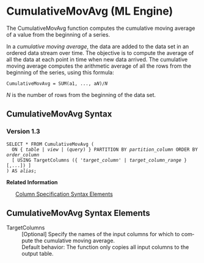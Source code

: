 <div class="nested0" aria-labelledby="ariaid-title1" topicindex="1" topicid="tpz1507055282799" id="tpz1507055282799"><h1 class="title topictitle1" id="ariaid-title1">CumulativeMovAvg (ML Engine)</h1><div class="body conbody">
<p class="p">The CumulativeMovAvg function computes the cumulative moving average of a value from the beginning of a series.</p>
<p class="p">In a <dfn class="term">cumulative moving average</dfn>, the data are added to the data set in an ordered data stream over time. The objective is to compute the average of all the data at each point in time when new data arrived. The cumulative moving average computes the arithmetic average of all the rows from the beginning of the series, using this formula:</p><pre class="pre codeblock" xml:space="preserve"><code>CumulativeMovAvg = SUM(a1, ..., a<var class="keyword varname">N</var>)/<var class="keyword varname">N</var></code></pre>
<p class="p"><var class="keyword varname">N</var> is the number of rows from the beginning of the data set.</p></div><div class="topic reference nested1" aria-labelledby="ariaid-title2" topicindex="2" topicid="gjc1507055511433" xml:lang="en-us" lang="en-us" id="gjc1507055511433">
<h2 class="title topictitle2" id="ariaid-title2">CumulativeMovAvg Syntax</h2><div class="body refbody"><div class="section" id="gjc1507055511433__section_N1000E_N1000C_N10001">
<h3 class="title sectiontitle">Version 1.3</h3><pre class="pre codeblock" xml:space="preserve"><code>SELECT * FROM CumulativeMovAvg (
  <span>ON { <var class="keyword varname">table</var> | <var class="keyword varname">view</var> | (<var class="keyword varname">query</var>) }</span> PARTITION BY <var class="keyword varname">partition_column</var> ORDER BY <var class="keyword varname">order_column</var> 
  [ USING TargetColumns ({ '<var class="keyword varname">target_column</var>' | <var class="keyword varname">target_column_range</var> }[,...]) ]
) AS <var class="keyword varname">alias</var>;</code></pre></div></div><div class="related-links"><div class="linklistheader"><p></p><b>Related Information</b></div>
<ul class="linklist linklist relinfo"><div class="linklistmember"><a href="ndv1557782188375.md">Column Specification Syntax Elements</a></div></ul></div></div><div class="topic reference nested1" aria-labelledby="ariaid-title3" topicindex="3" topicid="tul1507055581354" xml:lang="en-us" lang="en-us" id="tul1507055581354">
<h2 class="title topictitle2" id="ariaid-title3">CumulativeMovAvg Syntax Elements</h2><div class="body refbody"><div class="section" id="tul1507055581354__section_N10011_N1000E_N10001"><dl class="dl parml"><dt class="dt pt dlterm">TargetColumns</dt><dd class="dd pd">[Optional] Specify the names of the input columns for which to compute the cumulative moving average.</dd><dd class="dd pd ddexpand">Default behavior: The function only copies all input columns to the output table.</dd></dl></div></div></div></div>
